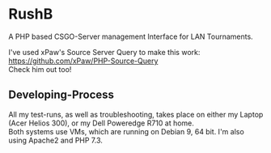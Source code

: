# RushB
A PHP based CSGO-Server management Interface for LAN Tournaments.

I've used xPaw's Source Server Query to make this work: https://github.com/xPaw/PHP-Source-Query  
Check him out too!  
## Developing-Process
All my test-runs, as well as troubleshooting, takes place on either my Laptop (Acer Helios 300), or my Dell Poweredge R710 at home.  
Both systems use VMs, which are running on Debian 9, 64 bit. I'm also using Apache2 and PHP 7.3.
